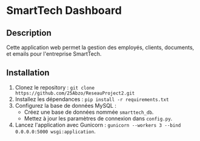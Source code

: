 # SmartTech Dashboard

## Description
Cette application web permet la gestion des employés, clients, documents, et emails pour l'entreprise SmartTech.

## Installation
1. Clonez le repository : `git clone https://github.com/25Abzo/ReseauProject2.git`
2. Installez les dépendances : `pip install -r requirements.txt`
3. Configurez la base de données MySQL :
   - Créez une base de données nommée `smarttech_db`.
   - Mettez à jour les paramètres de connexion dans `config.py`.
4. Lancez l'application avec Gunicorn : `gunicorn --workers 3 --bind 0.0.0.0:5000 wsgi:application`.


